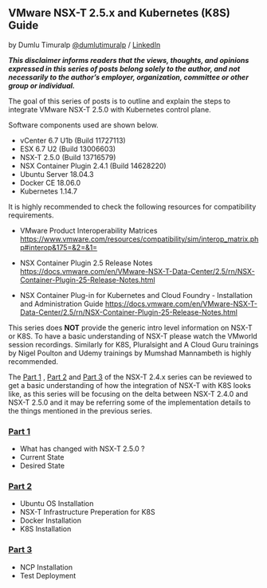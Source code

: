 ## VMware NSX-T 2.5.x and Kubernetes (K8S) Guide
by Dumlu Timuralp [@dumlutimuralp](https://twitter.com/dumlutimuralp) / [LinkedIn](https://www.linkedin.com/in/dumlutimuralp/) 

_**This disclaimer informs readers that the views, thoughts, and opinions expressed in this series of posts belong solely to the author, and not necessarily to the author’s employer, organization, committee or other group or individual.**_

The goal of this series of posts is to outline and explain the steps to integrate VMware NSX-T 2.5.0 with Kubernetes control plane. 

Software components used are shown below.

- vCenter 6.7 U1b (Build 11727113)
- ESX 6.7 U2 (Build 13006603)
- NSX-T 2.5.0 (Build 13716579)
- NSX Container Plugin 2.4.1 (Build 14628220)
- Ubuntu Server 18.04.3
- Docker CE 18.06.0
- Kubernetes 1.14.7

It is highly recommended to check the following resources for compatibility requirements.

* VMware Product Interoperability Matrices  
https://www.vmware.com/resources/compatibility/sim/interop_matrix.php#interop&175=&2=&1=

* NSX Container Plugin 2.5 Release Notes
https://docs.vmware.com/en/VMware-NSX-T-Data-Center/2.5/rn/NSX-Container-Plugin-25-Release-Notes.html

* NSX Container Plug-in for Kubernetes and Cloud Foundry - Installation and Administration Guide
https://docs.vmware.com/en/VMware-NSX-T-Data-Center/2.5/rn/NSX-Container-Plugin-25-Release-Notes.html

This series does **NOT** provide the generic intro level information on NSX-T or K8S. To have a basic understanding of NSX-T please watch the VMworld session recordings. Similarly for K8S, Pluralsight and A Cloud Guru trainings by Nigel Poulton and Udemy trainings by Mumshad Mannambeth is highly recommended.  

The [Part 1](https://github.com/dumlutimuralp/k8s-with-nsx-t-2.4.x/blob/master/Part%201/README.md) , [Part 2](https://github.com/dumlutimuralp/k8s-with-nsx-t-2.4.x/blob/master/Part%202/README.md) and [Part 3](https://github.com/dumlutimuralp/k8s-with-nsx-t-2.4.x/blob/master/Part%203/README.md) of the NSX-T 2.4.x series can be reviewed to get a basic understanding of how the integration of NSX-T with K8S looks like, as this series will be focusing on the delta between NSX-T 2.4.0 and NSX-T 2.5.0 and it may be referring some of the implementation details to the things mentioned in the previous series.

### [Part 1](https://github.com/dumlutimuralp/k8s-with-nsx-t-2.4.x/blob/master/?????)

* What has changed with NSX-T 2.5.0 ?
* Current State
* Desired State

### [Part 2](https://github.com/dumlutimuralp/k8s-with-nsx-t-2.4.x/blob/master/?????)

* Ubuntu OS Installation
* NSX-T Infrastructure Preperation for K8S
* Docker Installation
* K8S Installation

### [Part 3](https://github.com/dumlutimuralp/k8s-with-nsx-t-2.4.x/blob/master/?????)

* NCP Installation
* Test Deployment




